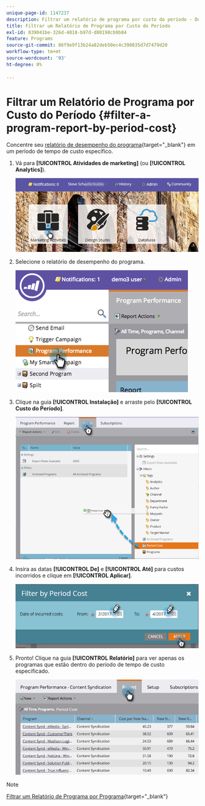 ```yaml
---
unique-page-id: 1147237
description: Filtrar um relatório de programa por custo do período - Documentação do Marketo - Documentação do produto
title: Filtrar um Relatório de Programa por Custo do Período
exl-id: 039041be-326d-4018-b97d-d80198cb9b84
feature: Programs
source-git-commit: 86f9e9f13b24a82deb50ec4c398035d7d7479d20
workflow-type: tm+mt
source-wordcount: '93'
ht-degree: 0%

---
```


# Filtrar um Relatório de Programa por Custo do Período {#filter-a-program-report-by-period-cost}

Concentre seu [relatório de desempenho do programa](/help/marketo/product-docs/core-marketo-concepts/programs/program-performance-report/create-a-program-performance-report.md){target="_blank"} em um período de tempo de custo específico.

1. Vá para **[!UICONTROL Atividades de marketing]** (ou **[!UICONTROL Analytics]**).

   ![](assets/login-marketing-activities-1.png)

1. Selecione o relatório de desempenho do programa.

   ![](assets/image2014-9-23-16-3a22-3a52.png)

1. Clique na guia **[!UICONTROL Instalação]** e arraste pelo **[!UICONTROL Custo do Período]**.

   ![](assets/lm-86194-1.png)

1. Insira as datas **[!UICONTROL De]** e **[!UICONTROL Até]** para custos incorridos e clique em **[!UICONTROL Aplicar]**.

   ![](assets/lm-86194-2a-hands.png)

1. Pronto! Clique na guia **[!UICONTROL Relatório]** para ver apenas os programas que estão dentro do período de tempo de custo especificado.

   ![](assets/lm-86194-report-tab.png)

>[!NOTE]
>
>[Filtrar um Relatório de Programa por Programa](/help/marketo/product-docs/core-marketo-concepts/programs/program-performance-report/filter-a-program-report-by-program.md){target="_blank"}
